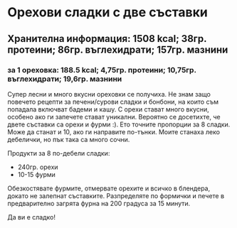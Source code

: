 # Орехови сладки с две съставки

<h2>Хранителна информация: 1508 kcal; 38гр. протеини; 86гр. въглехидрати; 157гр. мазнини</h2>
<h3>за 1 ореховка: 188.5 kcal; 4,75гр. протеини; 10,75гр. въглехидрати; 19,6гр. мазнини</h3>
Супер лесни и много вкусни ореховки се получиха. Не знам защо повечето рецепти за печени/сурови сладки и бонбони, на които съм попадала включват бадеми и кашу. С орехи стават много вкусни, особено ако ги запечете стават уникални. Вероятно се досетихте, че двете съставки са орехи и фурми :). Ето точните пропорции за 8 сладки. Може да станат и 10, ако ги направите по-тънки. Моите станаха леко дебелички, но пък така са много сочни.

Продукти за 8 по-дебели сладки:
<ul>
 	<li>240гр. орехи</li>
 	<li>10-15 фурми</li>
</ul>
Обезкостявате фурмите, отмервате орехите и всичко в блендера, докато не залепнат съставките. Разпределяте по формички и печете в предварително загрята фурна на 200 градуса за 15 минути.

Да ви е сладко!